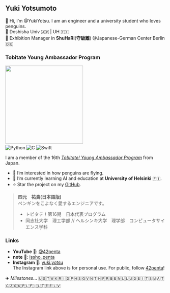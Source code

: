 ## Yuki Yotsumoto  
👋 Hi, I’m @YukiYotsu. I am an engineer and a university student who loves penguins.  
🏫 Doshisha Univ 🇯🇵 | UH 🇫🇮  
🎈 Exhibition Manager in **ShuHaRi**(**守破離**) @Japanese-German Center Berlin🇩🇪 <br>


### Tobitate Young Ambassador Program  
<img src="https://github.com/user-attachments/assets/cadc84c4-10e7-4ab6-98a8-248f21504f86" width="244px">　  
![Python](https://img.shields.io/badge/Python-3776AB?style=for-the-badge&logo=python&logoColor=white)
![C](https://img.shields.io/badge/C-00599C?style=for-the-badge&logo=c&logoColor=white)
![Swift](https://img.shields.io/badge/Swift-FA7343?style=for-the-badge&logo=swift&logoColor=white)

I am a member of the 16th [*Tobitate! Young Ambassador Program*](https://tobitate-mext.jasso.go.jp/about/english.html) from Japan.  

- 💞 I’m interested in how penguins are flying.
- 🌱 I’m currently learning AI and education at **University of Helsinki** 🇫🇮.
- ⭐️ Star the project on my [GitHub](https://github.com/YukiYotsu/UHAILab).  

> **四元　祐貴(日本語版)**  
> ペンギンをこよなく愛するエンジニアです。  
> - トビタテ！第16期　日本代表プログラム  
> - 同志社大学　理工学部 // ヘルシンキ大学　理学部　コンピュータサイエンス学科  

### Links
- **YouTube** 🎥: [@42penta](https://www.youtube.com/@42penta)
- **note** 📔: [issho_penta](https://note.com/issho_penta)
- **Instagram** 📸: [yuki.yotsu](https://www.instagram.com/yuki.yotsu)  
  The Instagram link above is for personal use. For public, follow [42penta](https://www.instagram.com/42penta)!

✈️ *Milestones*... 🇺🇸🇹🇼🇰🇷🇮🇩🇵🇭🇸🇬🇻🇳🇹🇭🇫🇷🇧🇪🇳🇱🇱🇺🇩🇪🇮🇹🇸🇲🇦🇹🇨🇿🇸🇰🇵🇱🇫🇮🇱🇹🇪🇪🇱🇻

<!---
YukiYotsu/YukiYotsu is a ✨ special ✨ repository because its `README.md` (this file) appears on your GitHub profile.
You can click the Preview link to take a look at your changes.
--->
